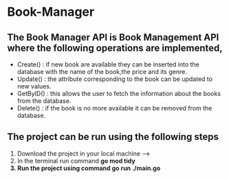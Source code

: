 <h1>Book-Manager</h1>

<h2>The Book Manager API is Book Management API where the following operations are implemented,</h2>
<ul>
<li> Create()  : if new book are available they can be inserted into the database with the name of the book,the price and its genre.</li>
<li> Update()  : the attribute corresponding to the  book can be updated to new values.</li>
<li> GetByID() : this allows the user to fetch the information about the books from the database.</li>
<li> Delete()  : if the book is no more available it can be removed from the database.</li>
</ul>

<h2>The project can be run using the following steps</h2>
<ol>
<li> Download the project in your local machine --></li>
<li> In the terminal run command <b> go mod tidy <b></li>
<li> Run the project using command <b> go run ./main.go <b></li> 
</ol>
<!--  -->


